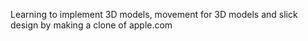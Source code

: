 Learning to implement 3D models, movement for 3D models and slick design by making a clone of apple.com
